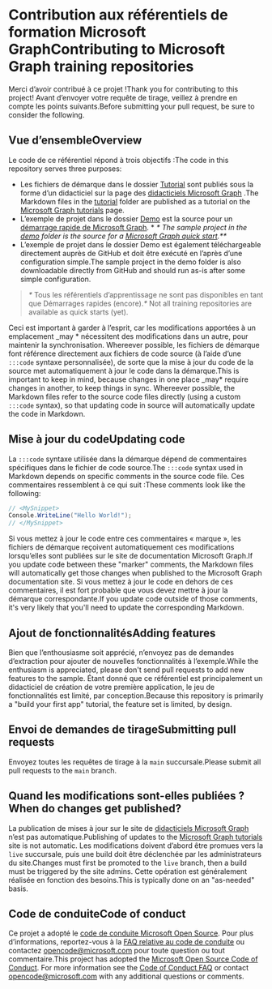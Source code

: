 # <a name="contributing-to-microsoft-graph-training-repositories"></a><span data-ttu-id="0fd51-101">Contribution aux référentiels de formation Microsoft Graph</span><span class="sxs-lookup"><span data-stu-id="0fd51-101">Contributing to Microsoft Graph training repositories</span></span>

<span data-ttu-id="0fd51-102">Merci d’avoir contribué à ce projet !</span><span class="sxs-lookup"><span data-stu-id="0fd51-102">Thank you for contributing to this project!</span></span> <span data-ttu-id="0fd51-103">Avant d’envoyer votre requête de tirage, veillez à prendre en compte les points suivants.</span><span class="sxs-lookup"><span data-stu-id="0fd51-103">Before submitting your pull request, be sure to consider the following.</span></span>

## <a name="overview"></a><span data-ttu-id="0fd51-104">Vue d’ensemble</span><span class="sxs-lookup"><span data-stu-id="0fd51-104">Overview</span></span>

<span data-ttu-id="0fd51-105">Le code de ce référentiel répond à trois objectifs :</span><span class="sxs-lookup"><span data-stu-id="0fd51-105">The code in this repository serves three purposes:</span></span>

- <span data-ttu-id="0fd51-106">Les fichiers de démarque dans le dossier [Tutorial](/tutorial) sont publiés sous la forme d’un didacticiel sur la page des [didacticiels Microsoft Graph](https://docs.microsoft.com/graph/tutorials) .</span><span class="sxs-lookup"><span data-stu-id="0fd51-106">The Markdown files in the [tutorial](/tutorial) folder are published as a tutorial on the [Microsoft Graph tutorials](https://docs.microsoft.com/graph/tutorials) page.</span></span>
- <span data-ttu-id="0fd51-107">L’exemple de projet dans le dossier [Demo](/demo) est la source pour un [démarrage rapide de Microsoft Graph](https://developer.microsoft.com/graph/quick-start). \* *\** _</span><span class="sxs-lookup"><span data-stu-id="0fd51-107">The sample project in the [demo](/demo) folder is the source for a [Microsoft Graph quick start](https://developer.microsoft.com/graph/quick-start).\**\**_</span></span>
- <span data-ttu-id="0fd51-108">L’exemple de projet dans le dossier Demo est également téléchargeable directement auprès de GitHub et doit être exécuté en l’après d’une configuration simple.</span><span class="sxs-lookup"><span data-stu-id="0fd51-108">The sample project in the demo folder is also downloadable directly from GitHub and should run as-is after some simple configuration.</span></span>

> <span data-ttu-id="0fd51-109">_*\**_ Tous les référentiels d’apprentissage ne sont pas disponibles en tant que Démarrages rapides (encore).</span><span class="sxs-lookup"><span data-stu-id="0fd51-109">_*\**_ Not all training repositories are available as quick starts (yet).</span></span>

<span data-ttu-id="0fd51-110">Ceci est important à garder à l’esprit, car les modifications apportées à un emplacement _may \* nécessitent des modifications dans un autre, pour maintenir la synchronisation. Whereever possible, les fichiers de démarque font référence directement aux fichiers de code source (à l’aide d’une `:::code` syntaxe personnalisée), de sorte que la mise à jour du code de la source met automatiquement à jour le code dans la démarque.</span><span class="sxs-lookup"><span data-stu-id="0fd51-110">This is important to keep in mind, because changes in one place _may\* require changes in another, to keep things in sync. Whereever possible, the Markdown files refer to the source code files directly (using a custom `:::code` syntax), so that updating code in source will automatically update the code in Markdown.</span></span>

## <a name="updating-code"></a><span data-ttu-id="0fd51-111">Mise à jour du code</span><span class="sxs-lookup"><span data-stu-id="0fd51-111">Updating code</span></span>

<span data-ttu-id="0fd51-112">La `:::code` syntaxe utilisée dans la démarque dépend de commentaires spécifiques dans le fichier de code source.</span><span class="sxs-lookup"><span data-stu-id="0fd51-112">The `:::code` syntax used in Markdown depends on specific comments in the source code file.</span></span> <span data-ttu-id="0fd51-113">Ces commentaires ressemblent à ce qui suit :</span><span class="sxs-lookup"><span data-stu-id="0fd51-113">These comments look like the following:</span></span>

```csharp
// <MySnippet>
Console.WriteLine("Hello World!");
// </MySnippet>
```

<span data-ttu-id="0fd51-114">Si vous mettez à jour le code entre ces commentaires « marque », les fichiers de démarque reçoivent automatiquement ces modifications lorsqu’elles sont publiées sur le site de documentation Microsoft Graph.</span><span class="sxs-lookup"><span data-stu-id="0fd51-114">If you update code between these "marker" comments, the Markdown files will automatically get those changes when published to the Microsoft Graph documentation site.</span></span> <span data-ttu-id="0fd51-115">Si vous mettez à jour le code en dehors de ces commentaires, il est fort probable que vous devez mettre à jour la démarque correspondante.</span><span class="sxs-lookup"><span data-stu-id="0fd51-115">If you update code outside of those comments, it's very likely that you'll need to update the corresponding Markdown.</span></span>

## <a name="adding-features"></a><span data-ttu-id="0fd51-116">Ajout de fonctionnalités</span><span class="sxs-lookup"><span data-stu-id="0fd51-116">Adding features</span></span>

<span data-ttu-id="0fd51-117">Bien que l’enthousiasme soit apprécié, n’envoyez pas de demandes d’extraction pour ajouter de nouvelles fonctionnalités à l’exemple.</span><span class="sxs-lookup"><span data-stu-id="0fd51-117">While the enthusiasm is appreciated, please don't send pull requests to add new features to the sample.</span></span> <span data-ttu-id="0fd51-118">Étant donné que ce référentiel est principalement un didacticiel de création de votre première application, le jeu de fonctionnalités est limité, par conception.</span><span class="sxs-lookup"><span data-stu-id="0fd51-118">Because this repository is primarily a "build your first app" tutorial, the feature set is limited, by design.</span></span>

## <a name="submitting-pull-requests"></a><span data-ttu-id="0fd51-119">Envoi de demandes de tirage</span><span class="sxs-lookup"><span data-stu-id="0fd51-119">Submitting pull requests</span></span>

<span data-ttu-id="0fd51-120">Envoyez toutes les requêtes de tirage à la `main` succursale.</span><span class="sxs-lookup"><span data-stu-id="0fd51-120">Please submit all pull requests to the `main` branch.</span></span>

## <a name="when-do-changes-get-published"></a><span data-ttu-id="0fd51-121">Quand les modifications sont-elles publiées ?</span><span class="sxs-lookup"><span data-stu-id="0fd51-121">When do changes get published?</span></span>

<span data-ttu-id="0fd51-122">La publication de mises à jour sur le site de [didacticiels Microsoft Graph](https://docs.microsoft.com/graph/tutorials) n’est pas automatique.</span><span class="sxs-lookup"><span data-stu-id="0fd51-122">Publishing of updates to the [Microsoft Graph tutorials](https://docs.microsoft.com/graph/tutorials) site is not automatic.</span></span> <span data-ttu-id="0fd51-123">Les modifications doivent d’abord être promues vers la `live` succursale, puis une build doit être déclenchée par les administrateurs du site.</span><span class="sxs-lookup"><span data-stu-id="0fd51-123">Changes must first be promoted to the `live` branch, then a build must be triggered by the site admins.</span></span> <span data-ttu-id="0fd51-124">Cette opération est généralement réalisée en fonction des besoins.</span><span class="sxs-lookup"><span data-stu-id="0fd51-124">This is typically done on an "as-needed" basis.</span></span>

## <a name="code-of-conduct"></a><span data-ttu-id="0fd51-125">Code de conduite</span><span class="sxs-lookup"><span data-stu-id="0fd51-125">Code of conduct</span></span>

<span data-ttu-id="0fd51-p106">Ce projet a adopté le [code de conduite Microsoft Open Source](https://opensource.microsoft.com/codeofconduct/). Pour plus d’informations, reportez-vous à la [FAQ relative au code de conduite](https://opensource.microsoft.com/codeofconduct/faq/) ou contactez [opencode@microsoft.com](mailto:opencode@microsoft.com) pour toute question ou tout commentaire.</span><span class="sxs-lookup"><span data-stu-id="0fd51-p106">This project has adopted the [Microsoft Open Source Code of Conduct](https://opensource.microsoft.com/codeofconduct/). For more information see the [Code of Conduct FAQ](https://opensource.microsoft.com/codeofconduct/faq/) or contact [opencode@microsoft.com](mailto:opencode@microsoft.com) with any additional questions or comments.</span></span>
